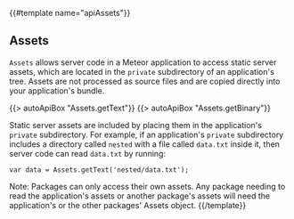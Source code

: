 {{#template name="apiAssets"}}

<h2 id="assets"><span>Assets</span></h2>

`Assets` allows server code in a Meteor application to access static server
assets, which are located in the `private` subdirectory of an application's
tree. Assets are not processed as source files and are copied directly
into your application's bundle.

{{> autoApiBox "Assets.getText"}}
{{> autoApiBox "Assets.getBinary"}}

Static server assets are included by placing them in the application's `private`
subdirectory. For example, if an application's `private` subdirectory includes a
directory called `nested` with a file called `data.txt` inside it, then server
code can read `data.txt` by running:

    var data = Assets.getText('nested/data.txt');

Note: Packages can only access their own assets. Any package needing to read the
application's assets or another package's assets will need the application's or the other
packages' Assets object.
{{/template}}
